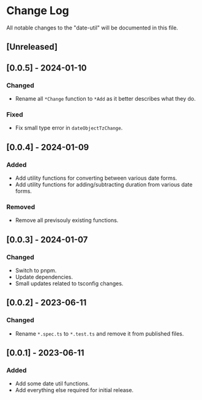 # Change Log

All notable changes to the "date-util" will be documented in this file.

## [Unreleased]

## [0.0.5] - 2024-01-10

### Changed

- Rename all `*Change` function to `*Add` as it better describes what they do.

### Fixed

- Fix small type error in `dateObjectTzChange`.

## [0.0.4] - 2024-01-09

### Added

- Add utility functions for converting between various date forms.
- Add utility functions for adding/subtracting duration from various date forms.

### Removed

- Remove all previsouly existing functions.

## [0.0.3] - 2024-01-07

### Changed

- Switch to pnpm.
- Update dependencies.
- Small updates related to tsconfig changes.

## [0.0.2] - 2023-06-11

### Changed

- Rename `*.spec.ts` to `*.test.ts` and remove it from published files.

## [0.0.1] - 2023-06-11

### Added

- Add some date util functions.
- Add everything else required for initial release.

<!--
See: https://common-changelog.org/

## [0.0.1] - 2023-01-01

### Changed

### Added

### Removed

### Fixed
-->
